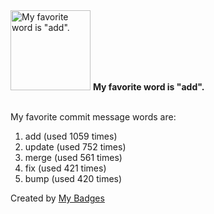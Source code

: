 <img src="https://my-badges.github.io/my-badges/favorite-word.png" alt="My favorite word is &quot;add&quot;." title="My favorite word is &quot;add&quot;." width="128">
<strong>My favorite word is &quot;add&quot;.</strong>
<br><br>

My favorite commit message words are:

1. add (used 1059 times)
2. update (used 752 times)
3. merge (used 561 times)
4. fix (used 421 times)
5. bump (used 420 times)


Created by <a href="https://github.com/my-badges/my-badges">My Badges</a>